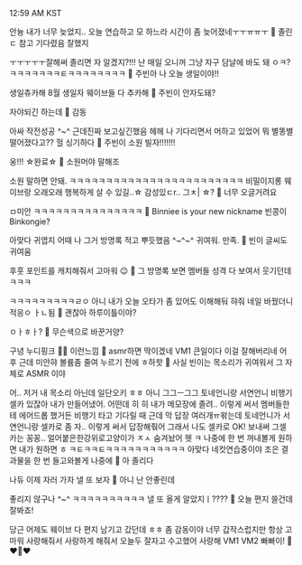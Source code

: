 12:59 AM KST 

안늉
내가 너무 늦었지..
오늘 연습하고 모 하느라
시간이 좀 늦어졌네ㅜㅜㅠㅠㅜ
🫧 졸린ㄷ 참고 기다렸음 잘했지

ㅜㅜㅜㅜㅜ잘해써
졸리면
자
알겠지?!!!
난 매일 오니꺼
그냥 자구 담날에 바도 돼
ㅇㅋ?
ㅋㅋㅋㅋㅋㅋㅋㅌㅋㅋㅋㅋㅋㅋㅋㅋ
🫧 주빈아 나 오늘 생일이야!!

생일츄카해
8월 생일자 웨이브들 다 추카해
🫧 주빈이 안자도돼?

자야되긴 하는데
🫧 감동

아싸 작전성공
^~^
근데진짜 보고싶긴했음
헤헤
나 기다리면서
머하고 있었어
뭐 별똥별 떨어졌다고??
헐
싱기하다
🫧 주빈이 소원 빌자!!!!!!! 

웅!!!
☆완료☆
🫧 소원머야 말해조

소원 말하면 안돼.
ㅋㅋㅋㅋㅋㅋㅋㅋㅋㅋㅋㅋㅋㅋㅋㅋㅋㅋㅋㅋㅋㅋㅋㅋ
비밀이지롱
웨이브랑 오래오래 행복하게 살 수 있길..☆
감성있ㄷr.. 그ㅊ| ☆?
🫧 너무 오글거려요

ㅁ미안
ㅋㅋㅋㅋㅋㅋㅋㅋㅋㅋㅋㅋㅋㅋㅋ
🫧 Binniee is your new nickname 빈콩이 Binkongie?

아맞다
귀엽지
어때
나 그거 방명록 적고
뿌듯했음
^~^~^
귀여워.
만족.
🫧 빈이 글씨도 귀여움

후훗
포인트를 캐치해줘서 고마워
😉
🫧 그 방명록 보면 멤버들 성격 다 보여서 웃기던데 ㅋㅋㅋ

ㅋㅋㅋㅋㅋㅋㅋㅋㅋㄹㅇ
아니 내가 오늘
오타가 좀 있어도 이해해둬
햐줘
네일 바꿨더니
적응ㅇ ㅏㄴ됨
🫧 괜찮아 하루이틀이야?

ㅇㅏㅎㅏ?
🫧 무슨색으로 바꾼거양?

구녕
누디핑크
🤍🎀
이런느낌
🫧 asmr하면 딱이겠네
VM1
큰일이다
이걸 잘해버리네
어후 근데 미안햐
볼륨좀 줄여
누르기 전에
ㅎ하핫
🫧 사실 빈이는 목소리가 귀여워서 그 자체로 ASMR 이야

어.. 저거 내 목소리 아닌데
일단오키
ㅎㅎ
아니 그그ㅡ그그
토네언니랑 서연언니
비행기셀카 있잖아
내가 만들어냈어.
어떤데
히
히
내가 메모장에 졸려.. 이렇게 써서
멤버들한테 에어드롭 했거든
비행기 타고 기다릴 때
근데 막 답장 여러개ㅠ왂는데
토네언니가 서연언니랑 셀카로
좀 자..
이렇게 써서 답장해줚어
그래서 나도 셀카로
OK!
보내써
그셀카는
꽁꽁..
얼어붙은한강위로고양이가
ㅈㅅ
숨겨놨어
헷
ㅋ
나중에 한 번 꺼내볼게 원하면
내가 원하면
ㅎ
ㅋㅌㅋㅋㅌㅋㅋㅋㅋㅋㅋㅋㅋㅋㅋㅋ
아맞다
네컷연습중이야
조은 결과물을
한 번 들고와볼게 나중에
🫧 아 졸리다

나듀
이제 자러 가자
낼 또 보자
🫧 아니 난 안좋린데

좋리지 않구나
^~^
ㅋㅋㅋㅋㅋㅋㅋㅋㅋㅋ
낼 또 올게
알았지ㅣ????
🫧 오늘 편지 쓸건데 잘봐죠!

당근
어제도 웨이브 다 편지 남기고 갔던데
ㅎㅎ
좀 감동이야
너무 갑작스럽지만
항상 고마워
사랑해줘서 사랑하게 해줘서
오늘두 잘자고
수고했어
사랑해
VM1
VM2
빠빠이!
🤍❤️🤍❤️

































